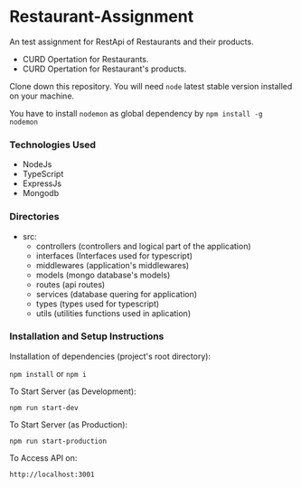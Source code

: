 # Restaurant-Assignment

An test assignment for RestApi of Restaurants and their products.

- CURD Opertation for Restaurants.
- CURD Opertation for Restaurant's products.

Clone down this repository. You will need `node` latest stable version installed on your machine.  

You have to install `nodemon` as global dependency by `npm install -g nodemon`

### Technologies Used
- NodeJs
- TypeScript
- ExpressJs
- Mongodb

### Directories
 - src:
    - controllers (controllers and logical part of the application)
    - interfaces (Interfaces used for typescript)
    - middlewares (application's middlewares)
    - models (mongo database's models)
    - routes (api routes)
    - services (database quering for application)
    - types (types used for typescript)
    - utils (utilities functions used in aplication)
### Installation and Setup Instructions

Installation of dependencies (project's root directory):

`npm install` or `npm i`
  
To Start Server (as Development):

`npm run start-dev`

To Start Server (as Production):

`npm run start-production`

To Access API on:

`http://localhost:3001`
